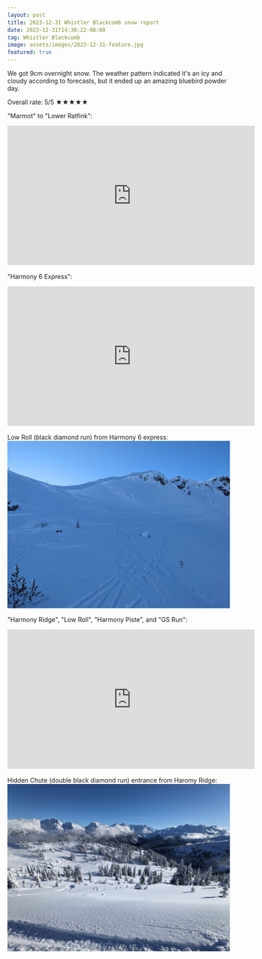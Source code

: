 ```yaml
---
layout: post
title: 2023-12-31 Whistler Blackcomb snow report
date: 2023-12-31T14:30:22-08:00
tag: Whistler Blackcomb
image: assets/images/2023-12-31-feature.jpg
featured: true
---
```

We got 9cm overnight snow. The weather pattern indicated it's an icy and cloudy according to forecasts, but it ended up an amazing bluebird powder day.

Overall rate: 5/5 ★★★★★

"Marmot" to "Lower Ratfink":
<iframe width="560" height="315" src="https://www.youtube.com/embed/MTzL7_Px46A?si=vQ_QXi4LrGpBDqfg" title="YouTube video player" frameborder="0" allow="accelerometer; autoplay; clipboard-write; encrypted-media; gyroscope; picture-in-picture; web-share" allowfullscreen></iframe>

"Harmony 6 Express":
<iframe width="560" height="315" src="https://www.youtube.com/embed/EKrK3OlZllw?si=Qe8u_G0F3gCltn0I" title="YouTube video player" frameborder="0" allow="accelerometer; autoplay; clipboard-write; encrypted-media; gyroscope; picture-in-picture; web-share" allowfullscreen></iframe>

Low Roll (black diamond run) from Harmony 6 express:
![](/assets/images/2023-12-31-low-roll.jpg)

"Harmony Ridge", "Low Roll", "Harmony Piste", and "GS Run":
<iframe width="560" height="315" src="https://www.youtube.com/embed/9q5caiCNGlE?si=N1f1Ye9OQ0N1O3nn" title="YouTube video player" frameborder="0" allow="accelerometer; autoplay; clipboard-write; encrypted-media; gyroscope; picture-in-picture; web-share" allowfullscreen></iframe>

Hidden Chute (double black diamond run) entrance from Haromy Ridge:
![](/assets/images/2023-12-31-hidden-chute.jpg)

